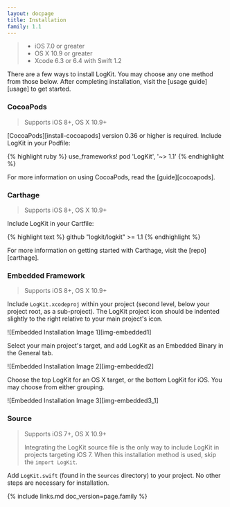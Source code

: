 ```yaml
---
layout: docpage
title: Installation
family: 1.1
---
```


> * iOS 7.0 or greater
> * OS X 10.9 or greater
> * Xcode 6.3 or 6.4 with Swift 1.2

There are a few ways to install LogKit. You may choose any one method from those below. After completing installation, visit the [usage guide][usage] to get started.

### CocoaPods

> Supports iOS 8+, OS X 10.9+

[CocoaPods][install-cocoapods] version 0.36 or higher is required. Include LogKit in your Podfile:

{% highlight ruby %}
use_frameworks!
pod 'LogKit', '~> 1.1'
{% endhighlight %}

For more information on using CocoaPods, read the [guide][cocoapods].

### Carthage

> Supports iOS 8+, OS X 10.9+

Include LogKit in your Cartfile:

{% highlight text %}
github "logkit/logkit" >= 1.1
{% endhighlight %}

For more information on getting started with Carthage, visit the [repo][carthage].

### Embedded Framework

> Supports iOS 8+, OS X 10.9+

Include `LogKit.xcodeproj` within your project (second level, below your project root, as a sub-project). The LogKit project icon should be indented slightly to the right relative to your main project's icon.

![Embedded Installation Image 1][img-embedded1]

Select your main project's target, and add LogKit as an Embedded Binary in the General tab.

![Embedded Installation Image 2][img-embedded2]

Choose the top LogKit for an OS X target, or the bottom LogKit for iOS. You may choose from either grouping.

![Embedded Installation Image 3][img-embedded3_1]

### Source

> Supports iOS 7+, OS X 10.9+
>
> Integrating the LogKit source file is the only way to include LogKit in projects targeting iOS 7. When this installation method is used, skip the `import LogKit`.

Add `LogKit.swift` (found in the `Sources` directory) to your project. No other steps are necessary for installation.


{% include links.md doc_version=page.family %}
